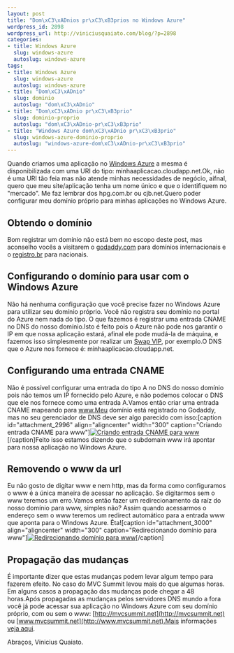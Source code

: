 ```yaml
--- 
layout: post
title: "Dom\xC3\xADnios pr\xC3\xB3prios no Windows Azure"
wordpress_id: 2898
wordpress_url: http://viniciusquaiato.com/blog/?p=2898
categories: 
- title: Windows Azure
  slug: windows-azure
  autoslug: windows-azure
tags: 
- title: Windows Azure
  slug: windows-azure
  autoslug: windows-azure
- title: "Dom\xC3\xADnio"
  slug: dominio
  autoslug: "dom\xC3\xADnio"
- title: "Dom\xC3\xADnio pr\xC3\xB3prio"
  slug: dominio-proprio
  autoslug: "dom\xC3\xADnio-pr\xC3\xB3prio"
- title: "Windows Azure dom\xC3\xADnio pr\xC3\xB3prio"
  slug: windows-azure-dominio-proprio
  autoslug: "windows-azure-dom\xC3\xADnio-pr\xC3\xB3prio"
---
```

Quando criamos uma aplicação no [Windows Azure](http://viniciusquaiato.com/blog/category/windows-azure/) a mesma é disponibilizada com uma URI do tipo: minhaaplicacao.cloudapp.net.Ok, não é uma URI tão feia mas não atende minhas necessidades de negócio, aifnal, quero que meu site/aplicação tenha um nome único e que o identifiquem no "mercado". Me faz lembrar dos hpg.com.br ou cjb.net.Quero poder configurar meu domínio próprio para minhas aplicações no Windows Azure.

## Obtendo o domínio
Bom registrar um domínio não está bem no escopo deste post, mas aconselho vocês a visitarem o [godaddy.com](http://godaddy.com) para domínios internacionais e o [registro.br](http://registro.br) para nacionais.

## Configurando o domínio para usar com o Windows Azure
Não há nenhuma configuração que você precise fazer no Windows Azure para utilizar seu domínio próprio. Você não registra seu domínio no portal do Azure nem nada do tipo. O que fazemos é registrar uma entrada CNAME no DNS do nosso domínio.Isto é feito pois o Azure não pode nos garantir o IP em que nossa aplicação estará, afinal ele pode mudá-la de máquina, e fazemos isso simplesmente por realizar um [Swap VIP](http://viniciusquaiato.com/blog/deploy-no-windows-azure-portal/), por exemplo.O DNS que o Azure nos fornece é: minhaaplicacao.cloudapp.net.

## Configurando uma entrada CNAME
Não é possível configurar uma entrada do tipo A no DNS do nosso domínio pois não temos um IP fornecido pelo Azure, e não podemos colocar o DNS que ele nos fornece como uma entrada A.Vamos então criar uma entrada CNAME mapeando para www.Meu domínio está registrado no Godaddy, mas no seu gerenciador de DNS deve ser algo parecido com isso:[caption id="attachment_2996" align="aligncenter" width="300" caption="Criando entrada CNAME para www"][![Criando entrada CNAME para www](http://viniciusquaiato.com/images_posts/cname-www-300x102.png "Criando entrada CNAME para www")](http://viniciusquaiato.com/images_posts/cname-www.png)[/caption]Feito isso estamos dizendo que o subdomain www irá apontar para nossa aplicação no Windows Azure.

## Removendo o www da url
Eu não gosto de digitar www e nem http, mas da forma como configuramos o www é a única maneira de acessar no aplicação. Se digitarmos sem o www teremos um erro.Vamos então fazer um redirecionamento da raíz do nosso domínio para www, simples não? Assim quando acessarmos o endereço sem o www teremos um redirect automático para a entrada www que aponta para o Windows Azure. Êta![caption id="attachment_3000" align="aligncenter" width="300" caption="Redirecionando domínio para www"][![Redirecionando domínio para www](http://viniciusquaiato.com/images_posts/forward-300x140.png "Redirecionando domínio para www")](http://viniciusquaiato.com/images_posts/forward.png)[/caption]

## Propagação das mudanças
É importante dizer que estas mudanças podem levar algum tempo para fazerem efeito. No caso do MVC Summit levou mais do que algumas horas. Em alguns casos a propagação das mudanças pode chegar a 48 horas.Após propagadas as mudanças pelos servidores DNS mundo a fora você já pode acessar sua aplicação no Windows Azure com seu domínio próprio, com ou sem o www: [http://mvcsummit.net](http://mvcsummit.net) ou [www.mvcsummit.net](http://www.mvcsummit.net).Mais informações [veja aqui](http://blog.smarx.com/posts/custom-domain-names-in-windows-azure).

Abraços,
Vinicius Quaiato.
